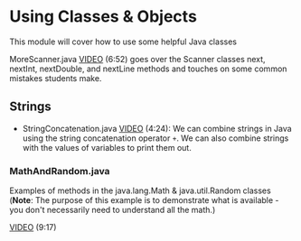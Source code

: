 # Using Classes & Objects

This module will cover how to use some helpful Java classes

MoreScanner.java [VIDEO](https://youtu.be/3Chk4qfVBTw) (6:52) goes over the Scanner classes next, nextInt, nextDouble, and nextLine methods and touches on some common mistakes students make.

## Strings

- StringConcatenation.java [VIDEO](https://youtu.be/Aq5P5ylKwbA) (4:24): We can combine strings in Java using the string concatenation operator `+`.  We can also combine strings with the values of variables to print them out.

### MathAndRandom.java

 Examples of methods in the java.lang.Math & java.util.Random classes (**Note**: The purpose of this example is to demonstrate what is available - you don't necessarily need to understand all the math.)

[VIDEO](https://youtu.be/FZhZgLF-2L4) (9:17)